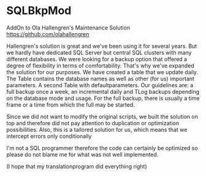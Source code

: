 # SQLBkpMod
AddOn to Ola Hallengren's Maintenance Solution
https://github.com/olahallengren

Hallengren's solution is great and we've been using it for several years. But we hardly have dedicated SQL Server 
but central SQL clusters with many different databases. We were looking for a backup option that offered a degree of flexibility 
in terms of comfortability. That's why we've expanded the solution for our purposes.
We have created a table that we update daily. The Table contains the database names as well as other (for us) important parameters.
A second Table with defaultparameters.
Our guidelines are: a full backup once a week, an incremental daily and TLog backups depending on the database mode and usage.
For the full backup, there is usually a time frame or a time from which the full may be started.

Since we did not want to modify the original scripts, we built the solution on top and therefore did not pay attention to duplication or optimization possibilities.
Also, this is a tailored solution for us, which means that we intercept errors only conditionally

I'm not a SQL programmer therefore the code can certainly be optimized so please do not blame me for what was not well implemented.

(I hope that my translationprogram did everything right)
